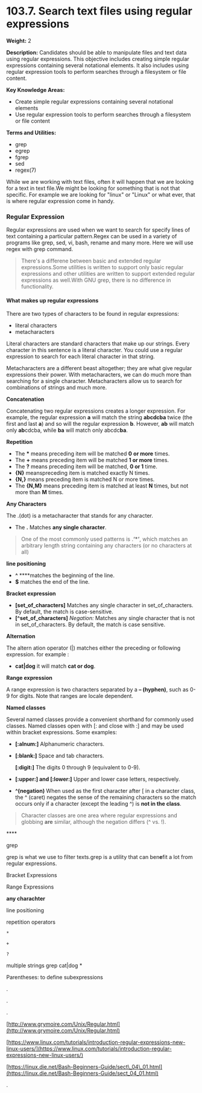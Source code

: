 # 103.7. Search text files using regular expressions

**Weight:** 2

**Description:** Candidates should be able to manipulate files and text data using regular expressions. This objective includes creating simple regular expressions containing several notational elements. It also includes using regular expression tools to perform searches through a filesystem or file content.

**Key Knowledge Areas:**

* Create simple regular expressions containing several notational elements
* Use regular expression tools to perform searches through a filesystem or file content

**Terms and Utilities:**

* grep
* egrep
* fgrep
* sed
* regex\(7\)

While we are working with text files, often it will happen that we are looking for a text in  text file.We might be looking for something that is not that specific. For example we are looking for "linux" or "Linux" or what ever, that is where regular expression come in handy.

### Regular Expression

Regular expressions are used when we want to search for specify lines of text containing a particular pattern.Regex can be used in a variety of programs like grep, sed, vi, bash, rename and many more. Here we will use regex with grep command.

> There's a differene between basic and extended regular expressions.Some utilities is written to support only basic regular expressions and other utilities are written to support extended regular expressions as well.With GNU grep, there is no difference in functionality.

#### What makes up regular expressions

There are two types of characters to be found in regular expressions:

* literal characters
* metacharacters

Literal characters are standard characters that make up our strings. Every character in this sentence is a literal character. You could use a regular expression to search for each literal character in that string.

Metacharacters are a different beast altogether; they are what give regular expressions their power. With metacharacters, we can do much more than searching for a single character. Metacharacters allow us to search for combinations of strings and much more. 

 **Concatenation**

 Concatenating two regular expressions creates a longer expression. For example, the regular expression **a** will match the string **abcdcba** twice \(the first and last **a**\) and so will the regular expression **b**. However, **ab** will match only **ab**cdcba, while **ba** will match only abcdc**ba**.

 **Repetition**

* The **\***   means preceding item will be matched **0** **or more** times.
* The **+** means preceding item will be matched **1 or more** times.
* The **?** means preceding item will be matched, **0 or 1** time.
* **{N}** meanspreceding item is matched exactly N times.
* **{N,}** means preceding item is matched N or more times.
* The **{N,M}** means preceding item is matched at least **N** times, but not more than **M** times.

 **Any Characters**

The .\(dot\) is a metacharacter that stands for any character.

* The  **.**   Matches **any single character**. 

> One of the most commonly used patterns is .**‘\*’**, which matches an arbitrary length string containing any characters \(or no characters at all\)

**line positioning** 

* **^**  ****matches the beginning of the line.
* **$**  matches the end of the line.

**Bracket expression**

*  **\[set\_of\_characters\]**  Matches any single character in set\_of\_characters. By default, the match is case-sensitive.
*  **\[^set\_of\_characters\]**  _Negation:_ Matches any single character that is not in set\_of\_characters. By default, the match is case sensitive.

**Alternation** 

The altern ation operator \(\|\) matches either the preceding or following expression. for example :

* **cat\|dog** it will match **cat or dog**.

 **Range expression**

A range expression is two characters separated by a **– \(hyphen\)**, such as 0-9 for digits. Note that ranges are locale dependent.

 **Named classes**

Several named classes provide a convenient shorthand for commonly used classes. Named classes open with \[: and close with :\] and may be used within bracket expressions. Some examples:

* **\[:alnum:\]**  Alphanumeric characters.
* **\[:blank:\]**  Space and tab characters.

  **\[:digit:\]**  The digits 0 through 9 \(equivalent to 0-9\).

* **\[:upper:\] and \[:lower:\]**  Upper and lower case letters, respectively.
* **^\(negation\)**  When used as the first character after \[ in a character class, the ^ \(caret\) negates the sense of the remaining characters so the match occurs only if a character \(except the leading ^\) is **not in the class**.

> Character classes are one area where regular expressions and globbing **are** similar, although the negation differs \(^ vs. !\).

\*\*\*\*



grep

grep is what we use to filter texts.grep is a utility that can ben**e**fit a lot from regular expressions.

Bracket Expressions

Range Expressions

**any charachter**

line positioning 

repetition operators

`*`

`+`

`?`

multiple strings grep cat\|dog \*

Parentheses: to define subexpressions

.

.

.

[http://www.grymoire.com/Unix/Regular.html](http://www.grymoire.com/Unix/Regular.html)

[https://www.linux.com/tutorials/introduction-regular-expressions-new-linux-users/](https://www.linux.com/tutorials/introduction-regular-expressions-new-linux-users/)

[https://linux.die.net/Bash-Beginners-Guide/sect\_04\_01.html](https://linux.die.net/Bash-Beginners-Guide/sect_04_01.html)

.

